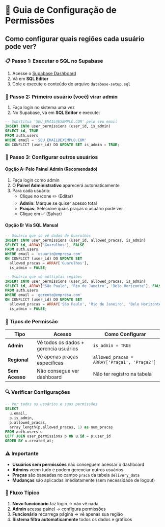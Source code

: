 # 🔑 Guia de Configuração de Permissões

## Como configurar quais regiões cada usuário pode ver?

### 📋 **Passo 1: Executar o SQL no Supabase**

1. Acesse o [Supabase Dashboard](https://supabase.com/dashboard)
2. Vá em **SQL Editor**
3. Cole e execute o conteúdo do arquivo `database-setup.sql`

### 👥 **Passo 2: Primeiro usuário (você) virar admin**

1. Faça login no sistema uma vez
2. No Supabase, vá em **SQL Editor** e execute:

```sql
-- Substitua 'SEU_EMAIL@EXEMPLO.COM' pelo seu email
INSERT INTO user_permissions (user_id, is_admin) 
SELECT id, TRUE 
FROM auth.users 
WHERE email = 'SEU_EMAIL@EXEMPLO.COM'
ON CONFLICT (user_id) DO UPDATE SET is_admin = TRUE;
```

### 🏢 **Passo 3: Configurar outros usuários**

#### **Opção A: Pelo Painel Admin (Recomendado)**
1. Faça login como admin
2. O **Painel Administrativo** aparecerá automaticamente
3. Para cada usuário:
   - Clique no ícone ✏️ (Editar)
   - **Admin**: Marque se quiser acesso total
   - **Praças**: Selecione quais praças o usuário pode ver
   - Clique em ✅ (Salvar)

#### **Opção B: Via SQL Manual**
```sql
-- Usuário que só vê dados de Guarulhos
INSERT INTO user_permissions (user_id, allowed_pracas, is_admin) 
SELECT id, ARRAY['Guarulhos'], FALSE 
FROM auth.users 
WHERE email = 'usuario@empresa.com'
ON CONFLICT (user_id) DO UPDATE SET 
  allowed_pracas = ARRAY['Guarulhos'], 
  is_admin = FALSE;

-- Usuário que vê múltiplas regiões
INSERT INTO user_permissions (user_id, allowed_pracas, is_admin) 
SELECT id, ARRAY['São Paulo', 'Rio de Janeiro', 'Belo Horizonte'], FALSE 
FROM auth.users 
WHERE email = 'gerente@empresa.com'
ON CONFLICT (user_id) DO UPDATE SET 
  allowed_pracas = ARRAY['São Paulo', 'Rio de Janeiro', 'Belo Horizonte'], 
  is_admin = FALSE;
```

### 🎯 **Tipos de Permissão**

| Tipo | Acesso | Como Configurar |
|------|--------|----------------|
| **Admin** | Vê todos os dados + gerencia usuários | `is_admin = TRUE` |
| **Regional** | Vê apenas praças específicas | `allowed_pracas = ARRAY['Praça1', 'Praça2']` |
| **Sem Acesso** | Não consegue ver dashboard | Não ter registro na tabela |

### 🔍 **Verificar Configurações**

```sql
-- Ver todos os usuários e suas permissões
SELECT 
  u.email,
  p.is_admin,
  p.allowed_pracas,
  array_length(p.allowed_pracas, 1) as num_pracas
FROM auth.users u
LEFT JOIN user_permissions p ON u.id = p.user_id
ORDER BY u.created_at;
```

### ⚠️ **Importante**

- **Usuários sem permissões** não conseguem acessar o dashboard
- **Admins** veem tudo e podem gerenciar outros usuários
- **Praças** são baseadas no campo `praca` da tabela `delivery_data`
- **Mudanças** são aplicadas imediatamente (sem necessidade de logout)

### 🚀 **Fluxo Típico**

1. **Novo funcionário** faz login → não vê nada
2. **Admin** acessa painel → configura permissões
3. **Funcionário** recarrega página → vê apenas sua região
4. **Sistema filtra automaticamente** todos os dados e gráficos
